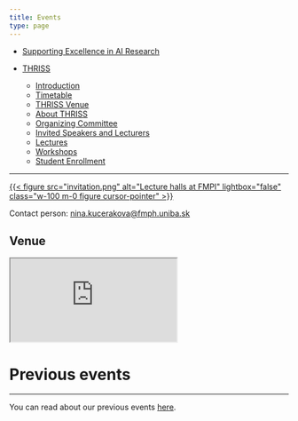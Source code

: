 ```yaml
---
title: Events
type: page
---
```


<style>
  @media screen and (min-width: 1600px) {
    .fixed-nav {
      position: fixed;
      top: 250px;
      right: 0;
      padding-right: 2ch;
    }
  }
</style>

<div class="fixed-nav">

- [Supporting Excellence in AI Research](#supporting-excellence-in-ai-research)

- [THRISS](#trustworthy-human-robot-interaction-summer-school)
  - [Introduction](#introduction)
  - [Timetable](#timetable)
  - [THRISS Venue](#thriss-venue)
  - [About THRISS](#about-thriss)
  - [Organizing Committee](#organizing-committee)
  - [Invited Speakers and Lecturers](#invited-speakers-and-lecturers)
  - [Lectures](#lectures)
  - [Workshops](#workshops)
  - [Student Enrollment](#student-enrollment)

</div>

<hr>

<a href="https://forms.gle/3WgNUwh1aGhbS5Cm6" target="_blank">

{{< figure src="invitation.png" alt="Lecture halls at FMPI"
lightbox="false" class="w-100 m-0 figure cursor-pointer" >}}

</a>

Contact person: [nina.kucerakova@fmph.uniba.sk](mailto:nina.kucerakova@fmph.uniba.sk)

## Venue

<div class="text-nowrap">
<iframe src="https://www.google.com/maps/embed?pb=!1m14!1m8!1m3!1d665.4584096245268!2d17.070768195004774!3d48.15201241893831!3m2!1i1024!2i768!4f13.1!3m3!1m2!1s0x476c8bec98e48691%3A0x33ca8abbb6668476!2sFMFI%20UK%2C%20pavil%C3%B3n%20matematiky!5e0!3m2!1sen!2sus!4v1743672913769!5m2!1sen!2sus" allowfullscreen="" class="w-100 m-0 border-0 figure" style="aspect-ratio: 8 / 5"></iframe>
</div>

# Previous events

<hr>

You can read about our previous events [here](/previous-events).
